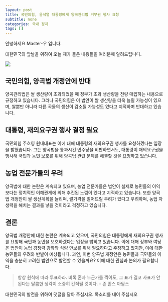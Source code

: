 ```yaml
---
layout: post
title: 국민의힘, 윤석열 대통령에게 양곡관리법 거부권 행사 요청
subtitle: none
categories: 국내 정치
tags: []
---
```


안녕하세요 Master-우 입니다.

대한민국의 앞날을 위하여 오늘 제가 들은 내용들을 여러분께 알려드립니다.





![](https://source.unsplash.com/800x450/?luxury)

##  국민의힘, 양곡법 개정안에 반대

양곡관리법은 쌀 생산량이 초과되었을 때 정부가 초과 생산량을 전량 매입하는 내용으로 규정하고 있습니다. 그러나 국민의힘은 이 법안이 쌀 생산량을 더욱 늘릴 가능성이 있으며, 쌀뿐만 아니라 다른 곡물의 생산이 감소될 가능성도 있다고 지적하며 반대하고 있습니다.

## 대통령, 재의요구권 행사 결정 필요

국민의힘 주호영 원내대표는 이에 대해 대통령의 재의요구권 행사를 요청하겠다는 입장을 밝혔습니다. 그는 양곡법을 통과시킨 민주당을 비판하면서도, 대통령이 재의요구권을 행사해 국민과 농민 보호를 위해 양곡법 관련 문제를 해결할 것을 요청하고 있습니다.

## 농업 전문가들의 우려

양곡법에 대한 논란은 계속되고 있으며, 농업 전문가들은 법안이 실제로 농민들의 이익보다는 정치적인 이해관계에 의해 추진된 느낌이 있다고 지적하고 있습니다. 또한 양곡법 개정안이 쌀 생산계획을 늘리며, 쌀가격을 떨어뜨릴 우려가 있다고 우려하며, 농업 자생력을 해치는 결과를 낳을 것이라고 걱정하고 있습니다.

## 결론

양곡법 개정안에 대한 논란은 계속되고 있으며, 국민의힘은 대통령에게 재의요구권 행사를 요청해 국민과 농민을 보호하겠다는 입장을 밝히고 있습니다. 이에 대해 정부와 여당은 법안이 농업 경쟁력 강화와 식량 안보를 위해 필요하다고 주장하고 있지만, 이에 대한 농민들의 우려와 반발이 예상됩니다. 과연, 이번 양곡법 개정안은 농민들과 국민들의 이익을 충분히 고려한 법안으로 발전할 수 있을까요? 이에 대한 관심과 논의가 필요합니다.


> 항상 원칙에 따라 투표하라. 비록 혼자 누군가를 찍어도, 그 표가 결코 사표가 안 된다는 달콤한 생각이 소중히 간직될 것이다. - 존 퀸스 아담스

대한민국의 발전을 위하여 댓글을 달아 주십시오. 목소리를 내어 주십시오
